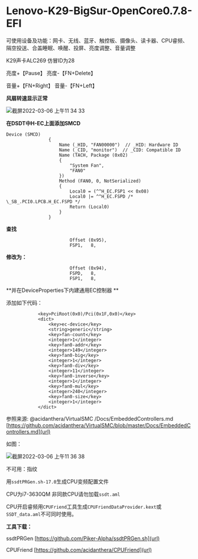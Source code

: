 # Lenovo-K29-BigSur-OpenCore0.7.8-EFI

可使用设备及功能：网卡、无线、蓝牙、触控板、摄像头、读卡器、CPU睿频、隔空投送、合盖睡眠、唤醒、投屏、亮度调整、音量调整

K29声卡ALC269 仿冒ID为28

亮度+【Pause】  亮度-【FN+Delete】

音量+【FN+Right】 音量-【FN+Left】

**风扇转速显示正常**

![截屏2022-03-06 上午11 34 33](https://user-images.githubusercontent.com/86851841/156908108-6bffdabd-d46b-4a33-aae6-2169b5b258f2.png)

**在DSDT中H-EC上面添加SMCD**
```
Device (SMCD)
                {
                    Name (_HID, "FAN00000")  // _HID: Hardware ID
                    Name (_CID, "monitor")  // _CID: Compatible ID
                    Name (TACH, Package (0x02)
                    {
                        "System Fan", 
                        "FAN0"
                    })
                    Method (FAN0, 0, NotSerialized)
                    {
                        Local0 = (^^H_EC.FSP1 << 0x08)
                        Local0 |= ^^H_EC.FSPD /* \_SB_.PCI0.LPCB.H_EC.FSPD */
                        Return (Local0)
                    }
                }
```
**查找**
```
                        Offset (0x95), 
                        FSP1,   8, 
```
**修改为：**
```
                        Offset (0x94), 
                        FSPD,   8, 
                        FSP1,   8, 
```
**并在DeviceProperties下内建通用EC控制器 **

添加如下代码：

```
			<key>PciRoot(0x0)/Pci(0x1F,0x0)</key>
			<dict>
				<key>ec-device</key>
				<string>generic</string>
				<key>fan-count</key>
				<integer>1</integer>
				<key>fan0-addr</key>
				<integer>149</integer>
				<key>fan0-big</key>
				<integer>1</integer>
				<key>fan0-div</key>
				<integer>11</integer>
				<key>fan0-inverse</key>
				<integer>1</integer>
				<key>fan0-mul</key>
				<integer>240</integer>
				<key>fan0-size</key>
				<integer>1</integer>
			</dict>
```
参照来源: @acidanthera/VirtualSMC /Docs/EmbeddedControllers.md
[https://github.com/acidanthera/VirtualSMC/blob/master/Docs/EmbeddedControllers.md](url)

如图：

![截屏2022-03-06 上午11 36 38](https://user-images.githubusercontent.com/86851841/156908140-7111beb5-dfd0-43e7-9fbb-0f80ae1e7e2e.png)

不可用：指纹

用`ssdtPRGen.sh-17.0`生成CPU变频配置文件

CPU为i7-3630QM 非同款CPU请勿加载`ssdt.aml`

CPU开启睿频用`CPUFriend`工具生成`CPUFriendDataProvider.kext`或`SSDT_data.aml`不可同时使用。

**工具下载：**

ssdtPRGen [https://github.com/Piker-Alpha/ssdtPRGen.sh](url)

CPUFriend [https://github.com/acidanthera/CPUFriend](url)
